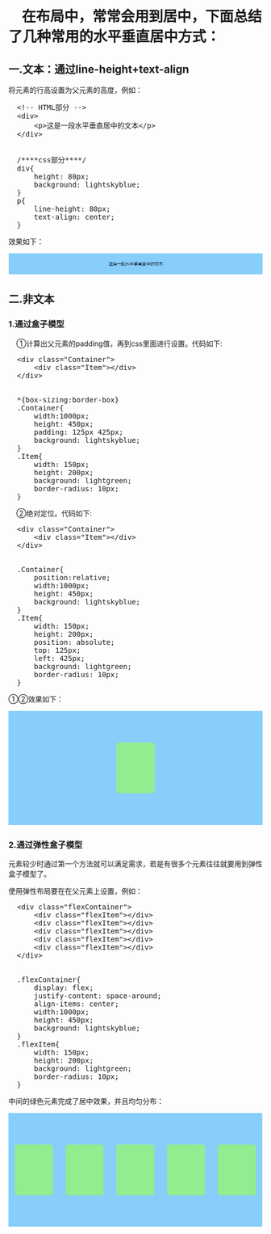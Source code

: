 <h1>&nbsp;&nbsp;&nbsp;&nbsp;在布局中，常常会用到居中，下面总结了几种常用的水平垂直居中方式：</h1>
<h2>一.文本：通过line-height+text-align</h2>
<p>将元素的行高设置为父元素的高度，例如：</p>
<pre>
  <span><</span>!-- HTML部分 --<span>></span>
  <span><</span>div<span>></span>
  <span>    <</span>p<span>>这是一段水平垂直居中的文本</span><span><</span>/p>
  <span><</span>/div>
  <br>
  /****css部分****/
  div{
  <span>    </span>height: 80px;
  <span>    </span>background: lightskyblue;
  }
  p{
  <span>    </span>line-height: 80px;
  <span>    </span>text-align: center;
  }
</pre>
<p>效果如下：</p>
<img src="https://github.com/HansonPoon/legendary/blob/master/Imgs/img02.png">
<h2>二.非文本</h2>
<h3>1.通过盒子模型</h3>
<p>&nbsp;&nbsp;&nbsp;&nbsp;①计算出父元素的padding值，再到css里面进行设置。代码如下:</p>
<pre>
  <span><</span>div class="Container"<span>></span>
  <span>    <</span>div class="Item"<span>></span><span><</span>/div>
  <span><</span>/div>
  <br>
  *{box-sizing:border-box}
  .Container{
  <span>    </span>width:1000px;
  <span>    </span>height: 450px;
  <span>    </span>padding: 125px 425px;
  <span>    </span>background: lightskyblue;
  }
  .Item{
  <span>    </span>width: 150px;
  <span>    </span>height: 200px;
  <span>    </span>background: lightgreen;
  <span>    </span>border-radius: 10px;
  }
</pre>
<p>&nbsp;&nbsp;&nbsp;&nbsp;②绝对定位。代码如下:</p>
<pre>
  <span><</span>div class="Container"<span>></span>
  <span>    <</span>div class="Item"<span>></span><span><</span>/div>
  <span><</span>/div>
  <br>
  .Container{
  <span>    </span>position:relative;
  <span>    </span>width:1000px;
  <span>    </span>height: 450px;
  <span>    </span>background: lightskyblue;
  }
  .Item{
  <span>    </span>width: 150px;
  <span>    </span>height: 200px;
  <span>    </span>position: absolute;
  <span>    </span>top: 125px;
  <span>    </span>left: 425px;
  <span>    </span>background: lightgreen;
  <span>    </span>border-radius: 10px;
  }
</pre>
<p>①②效果如下：</p>
<img src="https://github.com/HansonPoon/legendary/blob/master/Imgs/img03.png">
<h3>2.通过弹性盒子模型</h3>
<p>元素较少时通过第一个方法就可以满足需求，若是有很多个元素往往就要用到弹性盒子模型了。</p>
<p>使用弹性布局要在在父元素上设置，例如：</p>
<pre>
  <span><</span>div class="flexContainer"<span>></span>
  <span>    <</span>div class="flexItem"<span>></span><span><</span>/div>
  <span>    <</span>div class="flexItem"<span>></span><span><</span>/div>
  <span>    <</span>div class="flexItem"<span>></span><span><</span>/div>
  <span>    <</span>div class="flexItem"<span>></span><span><</span>/div>
  <span>    <</span>div class="flexItem"<span>></span><span><</span>/div>
  <span><</span>/div>
  <br>
  .flexContainer{
  <span>    </span>display: flex;
  <span>    </span>justify-content: space-around;
  <span>    </span>align-items: center;
  <span>    </span>width:1000px;
  <span>    </span>height: 450px;
  <span>    </span>background: lightskyblue;
  }
  .flexItem{
  <span>    </span>width: 150px;
  <span>    </span>height: 200px;
  <span>    </span>background: lightgreen;
  <span>    </span>border-radius: 10px;
  }
</pre>
<p>中间的绿色元素完成了居中效果，并且均匀分布：</p>
<img src="https://github.com/HansonPoon/legendary/blob/master/Imgs/img01.jpg">
